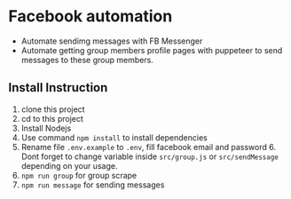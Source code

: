 # Facebook automation

- Automate sendimg messages with FB Messenger
- Automate getting group members profile pages with puppeteer to send messages to these group members.

## Install Instruction

1. clone this project
2. cd to this project
3. Install Nodejs
4. Use command `npm install` to install dependencies
5. Rename file `.env.example` to `.env`, fill facebook email and password 6. Dont forget to change variable inside `src/group.js` or `src/sendMessage` depending on your usage.
6. `npm run group` for group scrape
7. `npm run message` for sending messages
